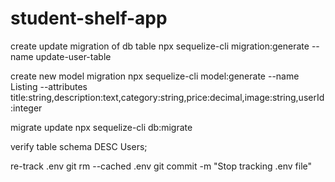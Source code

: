 # student-shelf-app


create update migration of db table
npx sequelize-cli migration:generate --name update-user-table

create new model migration
npx sequelize-cli model:generate --name Listing --attributes title:string,description:text,category:string,price:decimal,image:string,userId:integer


migrate update
npx sequelize-cli db:migrate

verify table schema
DESC Users;

re-track .env
git rm --cached .env
git commit -m "Stop tracking .env file"





<!-- 

the next page is the message page, I dont have a model table for it yet, I want when a user goes to the seller page and clicks send a message it routes them to the sellers chat section where they can exchange chat and images, when they click on file icon to add image the image should preview above the text box with option of adding a message before sending (let the image styling be small like 80x80).

also let the seller (other user on the chat end) profile image, name, and last seen (if is is online, or when last seen), with also an arrow back to go back to a chat history (if the user have been chatting with other peopl) le it go to that page if not let it go to that page and say no chats yet or show list of chats available for them to slect which to continue with.

also, let the mesage sent/received be persistent on refresh of the screen, since the message will be in the database let is always show in the chat box even after re-login.

lastly, i dont want any modification to affect my curret working code like user data, listing etc.

I already have a structure for the chat page but you can modify where necessary, make sure to use font awesome icons and any variable declared should be used too.

also provide files that needs updating or creating like routes, controller, app.jsx, server.js etc

my user.js model
'use strict';
const {
  Model
} = require('sequelize');
module.exports = (sequelize, DataTypes) => {
  class User extends Model {
    /**
     * Helper method for defining associations.
     * This method is not a part of Sequelize lifecycle.
     * The `models/index` file will call this method automatically.
     */
    static associate(models) {
      User.hasMany(models.Listing, { foreignKey: "userId", as: "activeListings" });
      User.hasMany(models.Review, { foreignKey: "sellerId", as: "reviews" });
    }
  }
  User.init({
    name: DataTypes.STRING,
    email: DataTypes.STRING,
    password: DataTypes.STRING,
    campus: DataTypes.STRING,
    bio: DataTypes.TEXT,
    policy: DataTypes.TEXT,
    phoneNumber: DataTypes.STRING,
    profileImage: DataTypes.STRING,
    rating: DataTypes.DECIMAL,
    activeListings: DataTypes.INTEGER,
    isVerified: DataTypes.BOOLEAN,
  }, {
    sequelize,
    modelName: 'User',
  });
  return User;
};

my sample message page
import React, { useState } from "react";
import Sidebar from "../components/Sidebar";
import "./../styles/MessagePage.css";
import { FontAwesomeIcon } from "@fortawesome/react-fontawesome";
import { faPaperclip, faMicrophone, faPaperPlane } from "@fortawesome/free-solid-svg-icons";
import profileImage from "./../assets/images/seller-avatar.png";
import braceletImage from "./../assets/images/bracelet1.png";

function MessagePage() {
  const [messages, setMessages] = useState([
    { id: 1, sender: "me", text: "Hello James, I like this item, is it still available?", time: "09:25 AM" },
    { id: 2, sender: "them", text: "Hi Lucie, yes it is, do you want to place an order?", time: "09:28 AM" },
    { id: 3, sender: "me", text: "Yes please, do you have it in gold color?", time: "09:29 AM" },
    { id: 4, sender: "them", text: "Not at the moment but I can make it available by next week, is that ok with you?", time: "09:29 AM" },
    { id: 5, sender: "me", text: "HYes, that is ok, so should I go ahead and pay for it?", time: "09:31 AM" },
    { id: 6, sender: "them", text: "Yes you can, I will notify you when it is ready so that we can meet for the pickup?", time: "09:32 AM" },
  ]);

  const [messageInput, setMessageInput] = useState("");

  const sendMessage = () => {
    if (messageInput.trim() !== "") {
      const newMessage = {
        id: messages.length + 1,
        sender: "me",
        text: messageInput,
        time: new Date().toLocaleTimeString([], { hour: "2-digit", minute: "2-digit" }),
      };
      setMessages([...messages, newMessage]);
      setMessageInput("");
    }
  };

  const handleKeyPress = (e) => {
    if (e.key === "Enter") {
      sendMessage();
    }
  };

  const menuItems = [
    {
      label: "Message",
      submenu: [
        { label: "James", path: "/message/james", unread: false },
        { label: "Lola", path: "/message/lola", unread: false },
        { label: "Jane", path: "/message/jane", unread: true },
        { label: "Dan", path: "/message/dan", unread: false },
        { label: "Racheal", path: "/message/racheal", unread: false },
        { label: "Louis", path: "/message/louis", unread: true },
      ],
    },
  ];

  return (
    <div className="message-page-container">
      {/* Sidebar */}
      <Sidebar
        menuItems={menuItems.map((item) => ({
          ...item,
          submenu: item.submenu.map((subItem) => ({
            ...subItem,
            label: (
              <>
                {subItem.label} {subItem.unread && <span className="message-unread-dot">•</span>}
              </>
            ),
          })),
        }))}
        activeMenu="James"
      />



      {/* Main Chat Section */}
      <main className="message-content-container">
        <header className="message-header-container">
          <img src={profileImage} alt="Seller" className="message-seller-img" />
          <div className="message-header-content">
            <h3>James James</h3>
            <span className="-message-active-status">Active Now</span>
          </div>
        </header>
        <div className="message-body-container">
          <p className="message-date-p">December 1, 2024</p>
          {messages.map((msg) => (
            <div key={msg.id} className={`message-bubble ${msg.sender === "me" ? "sent" : "received"}`}>
              {msg.sender === "me" ? null : <img src={profileImage} alt="Seller-img" className="message-seller-image" />}
              {messages.findIndex((m) => m.sender === "me") === msg.id - 1 && (
                <img src={braceletImage} alt="product" className="message-product-image" />
              )}
              <p>{msg.text}</p>
              <span className="message-time">{msg.time}</span>
            </div>
          ))}
        </div>
        <footer className="message-footer">
          <button className="message-attach-btn">
            <FontAwesomeIcon icon={faPaperclip} />
          </button>
          <input
            type="text"
            className="message-input"
            placeholder="Message"
            value={messageInput}
            onChange={(e) => setMessageInput(e.target.value)}
            onKeyUp={handleKeyPress}
          />
          <button className="message-mic-btn">
            <FontAwesomeIcon icon={faMicrophone} />
          </button>
          <button className="message-send-btn" onClick={sendMessage}>
            <FontAwesomeIcon icon={faPaperPlane} />
          </button>
        </footer>
      </main>
    </div>
  );
}

export default MessagePage;

css
.message-page-container {
  display: flex;
  min-height: 100vh;
}

.message-content-container {
  flex-grow: 1;
  display: flex;
  flex-direction: column;
  padding: 20px;
  background: #f4f4f4;
  margin: 60px;
  background-color: black;
  border-radius: 8px;
  max-width: 1200px;
  margin-left: 100px;
}

.message-header-content {
  /* color: white; */
  margin-left: 20px;
  margin-top: 50px;
}

.message-header-content h3 {
  color: white;
}

.message-header-content span {
  color: var(--color-success);
}

.message-header-container {
  display: flex;
  align-items: center;
  margin-bottom: 20px;
}

.message-seller-img {
  width: 120px;
  height: 120px;
  border-radius: 50%;
  margin-right: 10px;
}


.message-body-container {
  flex-grow: 1;
  overflow-y: auto;
  padding: 10px;
  background: white;
  border-radius: 10px;
}

.message-date-p {
  text-align: center;
  margin: 20px 0;
  color: gray;
  font-size: 0.9em;
  margin-bottom: 240px;
}

.message-bubble {
  margin: 10px 0;
  display: flex;
  align-items: flex-end;
}

.message-bubble.sent {
  justify-content: flex-end;
  
}

.message-bubble.sent p {
  background-color: #20A090;
  padding: 15px;
  width: 350px;
  border-radius: 20px 0 20px 20px;
}

.message-bubble.received {
  justify-content: flex-start;
}

.message-bubble.received p{
  justify-content: flex-start;
  background-color: #e4eef6; 
  padding: 15px;
  width: 350px;
  border-radius: 20px 20px 20px 0px;
}


.message-seller-image {
  width: 50px;
  height: 50px;
  margin-right: 10px;
}

.message-product-image {
  position: absolute;
  top: 400px;
  right: 195px;
}

.message-footer {
  display: flex;
  align-items: center;
  gap: 10px;
  margin-top: 30px;
}

.message-input {
  flex-grow: 1;
  padding: 10px;
  border-radius: 20px;
  border: 1px solid #ccc;
}

.message-attach-btn,
.message-mic-btn,
.message-send-btn {
  background: #eee;
  border: none;
  padding: 10px;
  border-radius: 50%;
  cursor: pointer;
}

.message-unread-dot {
  color: red;
  font-size: 1.2em;
  margin-left: 5px;
  vertical-align: middle;
}


/* Media Query for max-width 768px */
@media (max-width: 768px) {
  .message-content-container {
    padding: 15px;
    margin: 20px;
    max-width: 100%;
    /* margin-left: 20p; */
  }

  .message-header-container {
    flex-direction: column;
    text-align: center;
    margin-bottom: 15px;
  }

  .message-seller-img {
    width: 80px;
    height: 80px;
    margin-bottom: 10px;
  }

  .message-header-content {
    margin-left: 0;
    margin-top: 0;
  }

  .message-body-container {
    padding: 5px;
  }

  .message-bubble.sent p,
  .message-bubble.received p {
    width: 250px;
    font-size: 0.9rem;
  }

  .message-product-image {
    width: 100px;
    height: auto;
    position: relative;
    top: auto;
    right: auto;
    margin: 10px 0;
  }

  .message-footer {
    gap: 5px;
    flex-wrap: wrap;
  }

  .message-input {
    width: 50%;
    margin-bottom: 10px;
  }

  .message-attach-btn,
  .message-mic-btn,
  .message-send-btn {
    padding: 8px;
  }

  .message-date-p {
    margin-bottom: 40px;
  }
}

/* Media Query for max-width 576px */
@media (max-width: 576px) {
  .message-content-container {
    padding: 10px;
    margin: 10px;
    width: 100%;
  }

  .message-seller-img {
    width: 60px;
    height: 60px;
  }

  .message-header-content h3 {
    font-size: 1.2rem;
  }

  .message-header-content span {
    font-size: 1rem;
  }

  .message-bubble.sent p,
  .message-bubble.received p {
    width: 200px;
    font-size: 0.8rem;
  }

  .message-footer {
    align-items: stretch;
  }

  .message-input {
    margin-bottom: 10px;
  }

  .message-attach-btn,
  .message-mic-btn,
  .message-send-btn {
    width: 40px;
    height: 40px;
    padding: 5px;
    font-size: 0.8rem;
  }
}



/* Media Query for max-width 420px */
@media (max-width: 420px) {
  .message-content-container {
    width: 100%;
    overflow-x: hidden;
  }
}
 -->